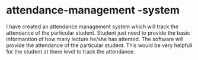 # attendance-management -system
I have created an attendance management  system which will track the attendance of the particular student.
Student just need to provide the basic informantion of how many lecture he/she has attented. The software will provide the attendance of the particular student.
This would be very helpfull for the student at there level to track the attendance.
